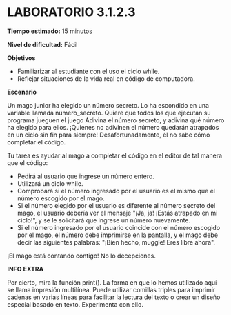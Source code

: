 # LABORATORIO 3.1.2.3

**Tiempo estimado:**
15 minutos

**Nivel de dificultad:**
Fácil

**Objetivos**

- Familiarizar al estudiante con el uso el ciclo while.
- Reflejar situaciones de la vida real en código de computadora.

**Escenario**

Un mago junior ha elegido un número secreto. Lo ha escondido en una variable llamada número_secreto. Quiere que todos
los que ejecutan su programa jueguen el juego Adivina el número secreto, y adivina qué número ha elegido para ellos.
¡Quienes no adivinen el número quedarán atrapados en un ciclo sin fin para siempre! Desafortunadamente, él no sabe
cómo completar el código.

Tu tarea es ayudar al mago a completar el código en el editor de tal manera que el código:

- Pedirá al usuario que ingrese un número entero.
- Utilizará un ciclo while.
- Comprobará si el número ingresado por el usuario es el mismo que el número escogido por el mago. 
- Si el número elegido por el usuario es diferente al número secreto del mago, el usuario debería ver el mensaje "¡Ja, ja! ¡Estás
atrapado en mi ciclo!", y se le solicitará que ingrese un número nuevamente. 
- Si el número ingresado por el usuario
coincide con el número escogido por el mago, el número debe imprimirse en la pantalla, y el mago debe decir las
siguientes palabras: "¡Bien hecho, muggle! Eres libre ahora".

¡El mago está contando contigo! No lo decepciones.

**INFO EXTRA**

Por cierto, mira la función print(). La forma en que lo hemos utilizado aquí se llama impresión multilínea. Puede
utilizar comillas triples para imprimir cadenas en varias líneas para facilitar la lectura del texto o crear un
diseño especial basado en texto. Experimenta con ello.